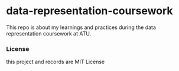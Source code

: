 # data-representation-coursework
This repo is about my learnings and practices during the data representation coursework at ATU.


### License
this project and records are MIT License

